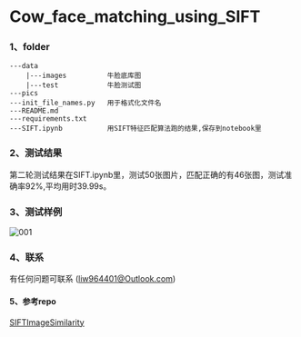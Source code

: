 # Cow_face_matching_using_SIFT
### 1、folder
```linux
---data
    |---images          牛脸底库图
    |---test            牛脸测试图
---pics
---init_file_names.py   用于格式化文件名
---README.md
---requirements.txt     
---SIFT.ipynb           用SIFT特征匹配算法跑的结果,保存到notebook里

```


### 2、测试结果
第二轮测试结果在SIFT.ipynb里，测试50张图片，匹配正确的有46张图，测试准确率92%,平均用时39.99s。

### 3、测试样例
![001](https://github.com/Frankie32244/cow_face_detection_using_SIFT/blob/main/pics/001.png)

### 4、联系

有任何问题可联系 (liw964401@Outlook.com)

#### 5、参考repo
[SIFTImageSimilarity](https://github.com/adumrewal/SIFTImageSimilarity)
